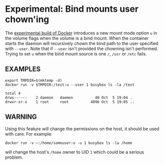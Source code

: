 # Experimental: Bind mounts user chown'ing

The [experimental build of Docker](https://github.com/docker/docker/tree/master/experimental) introduces a new mount mode option `u` in the volume flags when the volume is a bind mount. When the container starts the daemon will recursively chown the bind path to the user specified with `--user`. Note that if `--user` isn't provided the chowning isn't performed. Trying to set `u` when the bind mount source is one `/`, `/usr` or `/etc` fails.

## EXAMPLES

    export TMPDIR=$(mktemp -d)
    docker run -v $TMPDIR:/test:u --user 1 busybox ls -la /test

    total 4
    drwx------    2 daemon   daemon          40 Oct  5 19:04 .
    drwxr-xr-x    1 root     root          4096 Oct  5 19:05 ..


## WARNING

Using this feature will change the permissions on the host, it should be used with care.
For example:

    docker run -v ~:/home/someuser:u -u 1 busybox ls -la /home

will change the host's `/home` owner to UID `1` which could be a serious problem.
